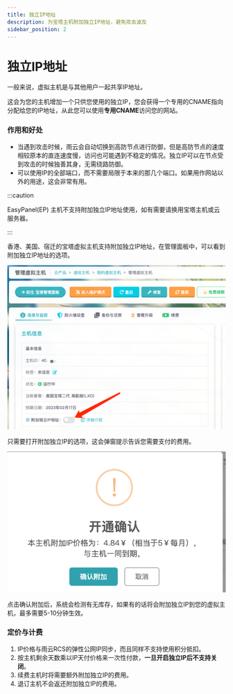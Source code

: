 ```yaml
---
title: 独立IP地址
description: 为宝塔主机附加独立IP地址，避免攻击波及
sidebar_position: 2
---
```



# 独立IP地址

一般来说，虚拟主机是与其他用户一起共享IP地址。

这会为您的主机增加一个只供您使用的独立IP，您会获得一个专用的CNAME指向分配给您的IP地址，从此您可以使用**专用CNAME**访问您的网站。

### 作用和好处

- 当遇到攻击时候，雨云会自动切换到高防节点进行防御，但是高防节点的速度相较原本的直连速度慢，访问也可能遇到不稳定的情况。独立IP可以在节点受到攻击的时候独善其身，无需绕路防御。
- 可以使用IP的全部端口，而不需要局限于本来的那几个端口。如果用作网站以外的用途，这会非常有用。

:::caution

EasyPanel(EP) 主机不支持附加独立IP地址使用，如有需要请换用宝塔主机或云服务器。

:::

香港、美国、宿迁的宝塔虚拟主机支持附加独立IP地址，在管理面板中，可以看到附加独立IP地址的选项。

![image-202301171435049462@50](./assets/image-20230117143504946.png)

只需要打开附加独立IP的选项，这会弹窗提示告诉您需要支付的费用。

![image-20230117145317153@50](./assets/image-20230117145317153.png)

点击确认附加后，系统会检测有无库存，如果有的话将会附加独立IP到您的虚拟主机，最多需要5-10分钟生效。



### 定价与计费

1. IP价格与雨云RCS的弹性公网IP同步，而且同样不支持使用积分抵扣。
2. 按主机剩余天数乘以IP天付价格来一次性付款，**一旦开启独立IP后不支持关闭**。
3. 续费主机时将需要额外附加独立IP的费用。
4. 退订主机不会返还附加独立IP的费用。

